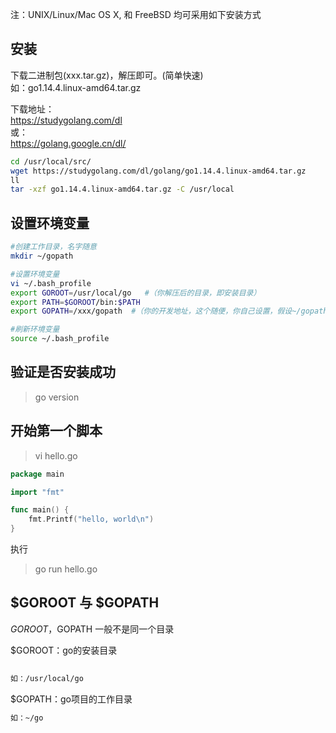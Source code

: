 
注：UNIX/Linux/Mac OS X, 和 FreeBSD 均可采用如下安装方式

  
安装
------------
下载二进制包(xxx.tar.gz)，解压即可。(简单快速)    
如：go1.14.4.linux-amd64.tar.gz  

下载地址：  
https://studygolang.com/dl   
或：  
https://golang.google.cn/dl/    

```sh
cd /usr/local/src/
wget https://studygolang.com/dl/golang/go1.14.4.linux-amd64.tar.gz
ll
tar -xzf go1.14.4.linux-amd64.tar.gz -C /usr/local
```

设置环境变量
------------
```sh
#创建工作目录，名字随意
mkdir ~/gopath

#设置环境变量
vi ~/.bash_profile
export GOROOT=/usr/local/go   #（你解压后的目录，即安装目录）
export PATH=$GOROOT/bin:$PATH
export GOPATH=/xxx/gopath  #（你的开发地址，这个随便，你自己设置，假设~/gopath）

#刷新环境变量
source ~/.bash_profile
```


验证是否安装成功
------------
> go version


开始第一个脚本  
------------
> vi hello.go  
```go
package main

import "fmt"

func main() {
	fmt.Printf("hello, world\n")
}
```

执行  
> go run hello.go  


  
$GOROOT 与 $GOPATH  
-------------
$GOROOT，$GOPATH 一般不是同一个目录  

$GOROOT：go的安装目录
```sh
  
如：/usr/local/go  
```

$GOPATH：go项目的工作目录
```sh
如：~/go  
```



